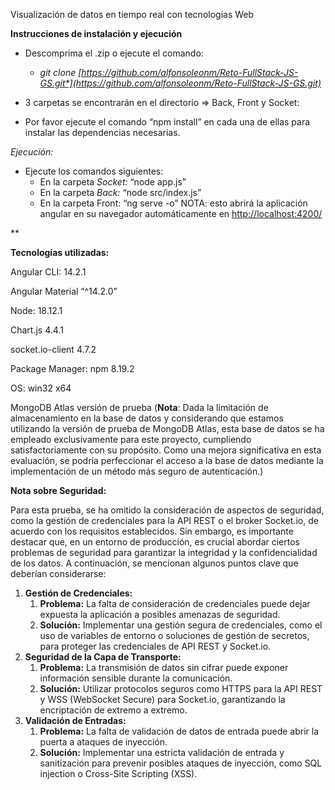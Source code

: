 ﻿Visualización de datos en tiempo real con tecnologías Web

**Instrucciones de instalación y ejecución**

- Descomprima el .zip o ejecute el comando: 
  - *git clone [https://github.com/alfonsoleonm/Reto-FullStack-JS-GS.git*](https://github.com/alfonsoleonm/Reto-FullStack-JS-GS.git)*
- 3 carpetas se encontrarán en el directorio => Back, Front y Socket:

- Por favor ejecute el comando “npm install” en cada una de ellas para instalar las dependencias necesarias.

*Ejecución:*

- Ejecute los comandos siguientes:
  - En la carpeta *Socket:* “node app.js”
  - En la carpeta *Back:* “node src/index.js”
  - En la carpeta Front: “ng serve -o” NOTA: esto abrirá la aplicación angular en su navegador automáticamente en <http://localhost:4200/>


**

**Tecnologías utilizadas:**

Angular CLI: 14.2.1

Angular Material “^14.2.0”

Node: 18.12.1

Chart.js 4.4.1

socket.io-client 4.7.2

Package Manager: npm 8.19.2

OS: win32 x64

MongoDB Atlas versión de prueba (**Nota**: Dada la limitación de almacenamiento en la base de datos y considerando que estamos utilizando la versión de prueba de MongoDB Atlas, esta base de datos se ha empleado exclusivamente para este proyecto, cumpliendo satisfactoriamente con su propósito. Como una mejora significativa en esta evaluación, se podría perfeccionar el acceso a la base de datos mediante la implementación de un método más seguro de autenticación.)

**Nota sobre Seguridad:**

Para esta prueba, se ha omitido la consideración de aspectos de seguridad, como la gestión de credenciales para la API REST o el broker Socket.io, de acuerdo con los requisitos establecidos. Sin embargo, es importante destacar que, en un entorno de producción, es crucial abordar ciertos problemas de seguridad para garantizar la integridad y la confidencialidad de los datos. A continuación, se mencionan algunos puntos clave que deberían considerarse:

1. **Gestión de Credenciales:**
   1. **Problema:** La falta de consideración de credenciales puede dejar expuesta la aplicación a posibles amenazas de seguridad.
   1. **Solución:** Implementar una gestión segura de credenciales, como el uso de variables de entorno o soluciones de gestión de secretos, para proteger las credenciales de API REST y Socket.io.
1. **Seguridad de la Capa de Transporte:**
   1. **Problema:** La transmisión de datos sin cifrar puede exponer información sensible durante la comunicación.
   1. **Solución:** Utilizar protocolos seguros como HTTPS para la API REST y WSS (WebSocket Secure) para Socket.io, garantizando la encriptación de extremo a extremo.
1. **Validación de Entradas:**
   1. **Problema:** La falta de validación de datos de entrada puede abrir la puerta a ataques de inyección.
   1. **Solución:** Implementar una estricta validación de entrada y sanitización para prevenir posibles ataques de inyección, como SQL injection o Cross-Site Scripting (XSS).

